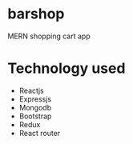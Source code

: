 # barshop
MERN shopping cart app

# Technology used
  - Reactjs
  - Expressjs
  - Mongodb
  - Bootstrap
  - Redux
  - React router
